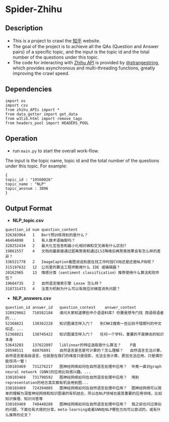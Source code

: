 # Spider-Zhihu

## Description
* This is a project to crawl the [知乎](https://zhihu.com) website.
* The goal of the project is to achieve all the QAs (Question and Answer pairs) of a specific topic, and the input is the topic id and the total number of the questions under this topic.
* The code for interacting with [Zhihu API](https://github.com/strangestring/aiofetch) is provided by [@strangestring](https://github.com/strangestring), which provides asynchronous and multi-threading functions, greatly improving the crawl speed.


## Dependencies

```
import os
import csv
from zhihu_APIs import *
from data_getter import get_data
from w3lib.html import remove_tags
from headers_pool import HEADERS_POOL
```

## Operation

+ run `main.py` to start the overall work-flow.

The input is the topic name, topic id and the total number of the questions under this topic. For example:

```
{
topic_id : "19560026"
topic_name : "NLP"
topic_ansnum : 3896
}
```



## Output Format

* **NLP_topic.csv**
```
question_id	num	question_content
326383964	1	Bert预训练得到的是什么？
46464898	1	有人做术语抽取吗？
328252434	2	最大化互信息和最小化相对熵和交叉熵有什么区别?
19861557	4	文档向量直接通过距离聚类和通过LSI降维后再聚类效果会有怎么样的差异？
336521778	2	ImageCaption看图说话到底在找工作时投CV岗还是还是NLP岗呢？
315197632	12	公司里的算法工程师都用什么 IDE 或编辑器？
20162965	13	情感分类（sentiment classification）推荐使用什么算法和软件包？
19684735	2	自然语言搜索引擎 Lexxe 怎么样？
318731473	4	注意力机制为什么可以有效应对梯度消失问题？
```

* **NLP_answers.csv**
```
question_id	answer_id	question_context	answer_context
328929662	716582184	请问大家知道哪些中介语语料库?	你要是想专门找 西语母语者的...
52368821	130362228	知识图谱怎样入门？	到CNKI搜索一些比较不错期刊的中文综述，...
52368821	138745422	知识图谱怎样入门？	任何一个学科，重要的不是静态的知识本身
53643203	137622897	liblinear的特征选取是什么算法？	F值
20598511	68876891	自然语言是否是可计算的？怎么理解？	自然语言无法计算，自然语言是高级语言，也就是在我们的维度只是投影，无法全息计算，更加无法应用，只是偶尔能惊鸿一瞥！
330103469	731276217	图神经网络如何在自然语言处理中应用？	毕竟一直对graph neural network (GNN)的应用比较感兴趣。...
330103469	731798592	图神经网络如何在自然语言处理中应用？	用到representation的地方其实都有机会用到图...
330103469	724394005	图神经网络如何在自然语言处理中应用？	图神经网络可以简单的理解为深度神经网络和知识图谱的有机结合，所以在NLP领域也是其重要的应用领域，比如知识推理、知识问答等
330103469	740440288	图神经网络如何在自然语言处理中应用？	我之前也问过类似的问题，下面也有大佬的分享。meta-learning或者GNN在NLP哪些方向可以尝试的，或有什么推荐的论文？

```

